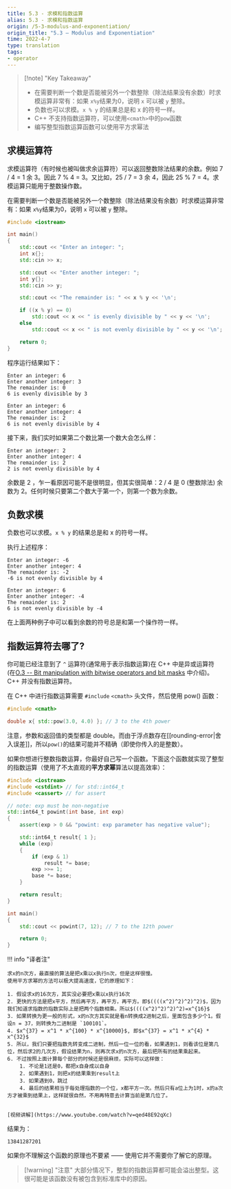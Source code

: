 ```yaml
---
title: 5.3 - 求模和指数运算
alias: 5.3 - 求模和指数运算
origin: /5-3-modulus-and-exponentiation/
origin_title: "5.3 — Modulus and Exponentiation"
time: 2022-4-7
type: translation
tags:
- operator
---
```


> [!note] "Key Takeaway"
>
> - 在需要判断一个数是否能被另外一个数整除（除法结果没有余数）时求模运算非常有：如果 `x%y`结果为0，说明 `x` 可以被 `y` 整除。
> - 负数也可以求模。`x % y` 的结果总是和 x 的符号一样。
> - C++ 不支持指数运算符，可以使用`<cmath>`中的`pow`函数
> - 编写整型指数运算函数可以使用平方求幂法


## 求模运算符

求模运算符（有时候也被叫做求余运算符）可以返回整数除法结果的余数。例如 7 / 4 = 1 余 3。因此 7 % 4 = 3。又比如，25 / 7 = 3 余 4，因此 25 % 7 = 4。求模运算只能用于整数操作数。

在需要判断一个数是否能被另外一个数整除（除法结果没有余数）时求模运算非常有：如果 `x%y`结果为0，说明 `x` 可以被 `y` 整除。

```cpp
#include <iostream>

int main()
{
	std::cout << "Enter an integer: ";
	int x{};
	std::cin >> x;

	std::cout << "Enter another integer: ";
	int y{};
	std::cin >> y;

	std::cout << "The remainder is: " << x % y << '\n';

	if ((x % y) == 0)
		std::cout << x << " is evenly divisible by " << y << '\n';
	else
		std::cout << x << " is not evenly divisible by " << y << '\n';

	return 0;
}
```

程序运行结果如下：

```
Enter an integer: 6
Enter another integer: 3
The remainder is: 0
6 is evenly divisible by 3
```

```
Enter an integer: 6
Enter another integer: 4
The remainder is: 2
6 is not evenly divisible by 4
```

接下来，我们实时如果第二个数比第一个数大会怎么样：

```
Enter an integer: 2
Enter another integer: 4
The remainder is: 2
2 is not evenly divisible by 4
```

余数是 2 ，乍一看原因可能不是很明显，但其实很简单：2 / 4 是 0 (整数除法) 余数为 2。任何时候只要第二个数大于第一个，则第一个数为余数。


## 负数求模

负数也可以求模。`x % y` 的结果总是和 x 的符号一样。

执行上述程序：

```
Enter an integer: -6
Enter another integer: 4
The remainder is: -2
-6 is not evenly divisible by 4
```

```
Enter an integer: 6
Enter another integer: -4
The remainder is: 2
6 is not evenly divisible by -4
```

在上面两种例子中可以看到余数的符号总是和第一个操作符一样。

## 指数运算符去哪了?

你可能已经注意到了 `^` 运算符(通常用于表示指数运算)在 C++ 中是异或运算符 (在[O.3 -- Bit manipulation with bitwise operators and bit masks](https://www.learncpp.com/cpp-tutorial/bit-manipulation-with-bitwise-operators-and-bit-masks/) 中介绍)。C++ 并没有指数运算符。

在 C++ 中进行指数运算需要 `#include` `<cmath>` 头文件，然后使用 pow() 函数：

```cpp
#include <cmath>

double x{ std::pow(3.0, 4.0) }; // 3 to the 4th power
```


注意，参数和返回值的类型都是 double。而由于浮点数存在[[rounding-error|舍入误差]]，所以`pow()`的结果可能并不精确（即使你传入的是整数）。

如果你想进行整数指数运算，你最好自己写一个函数。下面这个函数就实现了整型的指数运算（使用了不太直观的**平方求幂**算法以提高效率）：

```cpp
#include <iostream>
#include <cstdint> // for std::int64_t
#include <cassert> // for assert

// note: exp must be non-negative
std::int64_t powint(int base, int exp)
{
	assert(exp > 0 && "powint: exp parameter has negative value");

	std::int64_t result{ 1 };
	while (exp)
	{
		if (exp & 1)
			result *= base;
		exp >>= 1;
		base *= base;
	}

	return result;
}

int main()
{
	std::cout << powint(7, 12); // 7 to the 12th power

	return 0;
}
```

!!! info "译者注"

	求x的n次方，最直接的算法是把x乘以x执行n次，但是这样很慢。
	使用平方求幂的方法可以极大提高速度，它的原理如下：
	
	1. 假设求x的16次方，其实没必要把x乘以x执行16次
	2. 更快的方法是把x平方，然后再平方，再平方，再平方。即$((((x^2)^2)^2)^2)$，因为我们知道求指数的指数实际上是把两个指数相乘。所以$((((x^2)^2)^2)^2)=x^{16}$
	3. 如果转换为更一般的形式，x的n次方其实就是看n转换成2进制之后，里面包含多少个1。假设n = 37，则转换为二进制是 `100101`。
	4. $x^{37} = x^1 * x^{100} * x^{10000}$, 即$x^{37} = x^1 * x^{4} * x^{32}$
	5. 所以，我们只要把指数先转变成二进制，然后一位一位的看，如果遇到1，则看该位是第几位，然后求2的几次方，假设结果为n，则再次求x的n次方，最后把所有的结果乘起来。
	6. 不过按照上面计算每个部分的时候还是很麻烦，实际可以这样做：
		1. 不论是1还是0，都把x自身成以自身
		2. 如果遇到1，则把x的结果乘到result上
		3. 如果遇到0，跳过
		4. 最后的结果相当于每处理指数的一个位，x都平方一次。然后只有a位上为1时，x的a次方才被乘到结果上，这样就很自然，不用再特意去计算当前是第几位了。
	
	
	[视频讲解](https://www.youtube.com/watch?v=qed48E92qXc)

结果为：

```
13841287201
```

如果你不理解这个函数的原理也不要紧 —— 使用它并不需要你了解它的原理。

> [!warning] "注意"
> 大部分情况下，整型的指数运算都可能会溢出整型。这很可能是该函数没有被包含到标准库中的原因。
	


